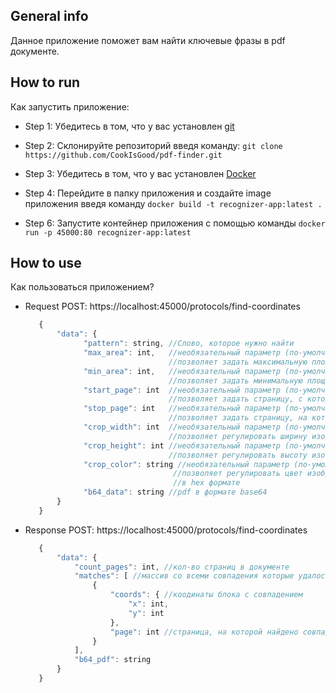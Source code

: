 ## General info
Данное приложение поможет вам найти ключевые фразы в pdf документе.

## How to run
Как запустить приложение:
- Step 1: Убедитесь в том, что у вас установлен [git](https://git-scm.com/book/en/v2/Getting-Started-Installing-Git)

- Step 2: Склонируйте репозиторий введя команду: `git clone https://github.com/CookIsGood/pdf-finder.git`

- Step 3: Убедитесь в том, что у вас установлен [Docker](https://docs.docker.com/engine/install)

- Step 4: Перейдите в папку приложения и создайте image приложения введя команду `docker build -t recognizer-app:latest .`

- Step 6: Запустите контейнер приложения с помощью команды `docker run -p 45000:80 recognizer-app:latest`

## How to use
Как пользоваться приложением?

- Request POST: https://localhost:45000/protocols/find-coordinates
     ```javascript
        {
            "data": {
                  "pattern": string, //Слово, которое нужно найти
                  "max_area": int,   //необязательный параметр (по-умолчанию 35000),  
                                     //позволяет задать максимальную площадт блока, в котором может находится слово
                  "min_area": int,   //необязательный параметр (по-умолчанию 5000),
                                     //позволяет задать минимальную площадь блока, в котором может находится слово
                  "start_page": int  //необязательный параметр (по-умолчанию None),
                                     //позволяет задать страницу, с которой начнется поиск слова (может быть отрицательным)
                  "stop_page": int   //необязательный параметр (по-умолчанию None),
                                     //позволяет задать страницу, на которой закончится поиск слова (может быть отрицательным)
                  "crop_width": int  //необязательный параметр (по-умолчанию 300)
                                     //позволяет регулировать ширину изображения, которое вставляется вместо слова-маркера
                  "crop_height": int //необязательный параметр (по-умолчанию 150)
                                     //позволяет регулировать высоту изображения, которое вставляется вместо слова-маркера
                  "crop_color": string //необязательный параметр (по-умолчанию #ffffff)
                                      //позволяет регулировать цвет изображения, которое вставляется вместо слова-маркера
                                      //в hex формате
                  "b64_data": string //pdf в формате base64
            }       
        }
    ```
- Response POST: https://localhost:45000/protocols/find-coordinates
     ```javascript
        {
            "data": {
                "count_pages": int, //кол-во страниц в документе
                "matches": [ //массив со всеми совпадения которые удалось найти
                    {
                        "coords": { //коодинаты блока с совпадением
                            "x": int,
                            "y": int
                        },
                        "page": int //страница, на которой найдено совпадение
                    }
                ],
                "b64_pdf": string
            }
        }
     ```
        



